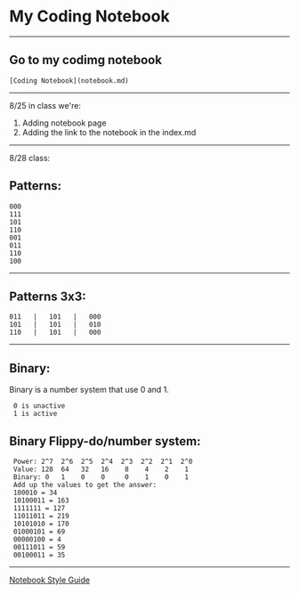 # My Coding Notebook
---
   ## Go to my codimg notebook
    [Coding Notebook](notebook.md)
---
8/25 in class we're:
1. Adding notebook page
2. Adding the link to the notebook in the index.md
---
8/28 class:
## Patterns:
    000
    111
    101
    110
    001
    011
    110
    100
---
## Patterns 3x3:
    011   |   101   |   000
    101   |   101   |   010
    110   |   101   |   000
---
## Binary:
Binary is a number system that use 0 and 1.
     
     0 is unactive
     1 is active

## Binary Flippy-do/number system:

     Power: 2^7  2^6  2^5  2^4  2^3  2^2  2^1  2^0
     Value: 128  64   32   16    8    4    2    1
     Binary: 0   1    0    0     0    1    0    1
     Add up the values to get the answer:
     100010 = 34
     10100011 = 163
     1111111 = 127
     11011011 = 219
     10101010 = 170
     01000101 = 69
     00000100 = 4
     00111011 = 59
     00100011 = 35
---
[Notebook Style Guide](#markdown-style-guide-for-coding-notebooks)
